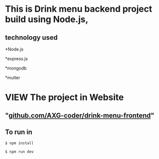 # This is Drink menu backend project build using Node.js,  

## technology used

*Node.js 

*express.js

*mongodb

*multer

# VIEW The project in Website

## "[github.com/AXG-coder/drink-menu-frontend](https://github.com/AXG-coder/drink-menu-frontend)"

## To run in 

```
$ npm install
```

```
$ npm run dev
```









